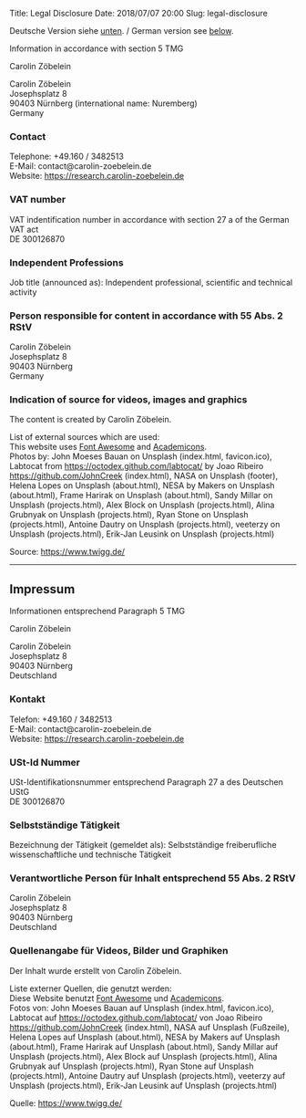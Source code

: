 Title:      	Legal Disclosure
Date:       	2018/07/07 20:00
Slug:           legal-disclosure

<span id="legaldisclosure"></span>
<p> Deutsche Version siehe <a href="/legal-disclosure.html#impressum">unten</a>. / German version see <a href="/legal-disclosure.html#impressum">below</a>.</p>

<p>Information in accordance with section 5 TMG</p> 

<p>Carolin Zöbelein</p>  

<p>Carolin Zöbelein<br />  
Josephsplatz 8<br />  
90403 Nürnberg (international name: Nuremberg)<br />  
Germany</p>  

<h3>Contact</h3>
<p>Telephone: +49.160 / 3482513<br />  
E-Mail: contact@carolin-zoebelein.de<br />  
Website: <a href="https://research.carolin-zoebelein.de">https://research.carolin-zoebelein.de</a></p>

<h3>VAT number</h3>
<p>VAT indentification number in accordance with section 27 a of the German VAT act<br />  
DE 300126870</p>  

<h3>Independent Professions</h3>
<p>Job title (announced as): Independent professional, scientific and technical activity</p>  

<h3>Person responsible for content in accordance with 55 Abs. 2 RStV</h3>
<p>Carolin Zöbelein<br />  
Josephsplatz 8<br />  
90403 Nürnberg<br />  
Germany</p>  

<h3>Indication of source for videos, images and graphics</h3>
<p>The content is created by Carolin Zöbelein.</p>  

<p>List of external sources which are used:<br />
This website uses <a href="https://fontawesome.com/" target="_blank">Font Awesome</a> and <a href="https://jpswalsh.github.io/academicons/" target="_blank">Academicons</a>.<br />
Photos by: John Moeses Bauan on Unsplash (index.html, favicon.ico), Labtocat from <a href="https://octodex.github.com/labtocat/" title="External: Labtocat" target="_blank">https://octodex.github.com/labtocat/</a> by Joao Ribeiro <a href="https://github.com/JohnCreek" title="External: Joao Ribeiro" target="_blank">https://github.com/JohnCreek</a> (index.html), NASA on Unsplash (footer), Helena Lopes on Unsplash (about.html), NESA by Makers on Unsplash (about.html), Frame Harirak on Unsplash (about.html), Sandy Millar on Unsplash (projects.html), Alex Block on Unsplash (projects.html), Alina Grubnyak on Unsplash (projects.html), Ryan Stone on Unsplash (projects.html), Antoine Dautry on Unsplash (projects.html), veeterzy on Unsplash (projects.html), Erik-Jan Leusink on Unsplash (projects.html)
</p>  
<p>Source: <a href="https://www.twigg.de/" target="_blank">https://www.twigg.de/</a></p>

<hr>
<span id="impressum"></span>
<h2>Impressum</h2>
<p>Informationen entsprechend Paragraph 5 TMG</p>

<p>Carolin Zöbelein</p>

<p>Carolin Zöbelein<br />
Josephsplatz 8<br />
90403 Nürnberg<br />
Deutschland</p>

<h3>Kontakt</h3>
<p>Telefon: +49.160 / 3482513<br />  
E-Mail: contact@carolin-zoebelein.de<br />  
Website: <a href="https://research.carolin-zoebelein.de">https://research.carolin-zoebelein.de</a></p>

<h3>USt-Id Nummer</h3>
<p>USt-Identifikationsnummer entsprechend Paragraph 27 a des Deutschen UStG<br />
DE 300126870</p>

<h3>Selbstständige Tätigkeit</h3>
<p>Bezeichnung der Tätigkeit (gemeldet als): Selbstständige freiberufliche wissenschaftliche und technische Tätigkeit</p>

<h3>Verantwortliche Person für Inhalt entsprechend 55 Abs. 2 RStV</h3>
<p>Carolin Zöbelein<br />
Josephsplatz 8<br />
90403 Nürnberg<br />
Deutschland</p>

<h3>Quellenangabe für Videos, Bilder und Graphiken</h3>
<p>Der Inhalt wurde erstellt von Carolin Zöbelein.</p>

<p>Liste externer Quellen, die genutzt werden:<br />
Diese Website benutzt <a href="https://fontawesome.com/" target="_blank">Font Awesome</a> und <a href="https://jpswalsh.github.io/academicons/" target="_blank">
Academicons</a>.<br />
Fotos von: John Moeses Bauan auf Unsplash (index.html, favicon.ico), Labtocat auf <a href="https://octodex.github.com/labtocat/" title="External: Labtocat" target="_blank">https://octodex.github.com/labtocat/</a> von Joao Ribeiro <a href="https://github.com/JohnCreek" title="External: Joao Ribeiro" target="_blank">https://github.com/JohnCreek</a> (index.html), NASA auf Unsplash (Fußzeile), Helena Lopes auf Unsplash (about.html), NESA by Makers auf Unsplash (about.html), Frame Harirak auf Unsplash (about.html), Sandy Millar auf Unsplash (projects.html), Alex Block auf Unsplash (projects.html), Alina Grubnyak auf Unsplash (projects.html), Ryan Stone auf Unsplash (projects.html), Antoine Dautry auf Unsplash (projects.html), veeterzy auf Unsplash (projects.html), Erik-Jan Leusink auf Unsplash (projects.html)
</p>

<p>Quelle: <a href="https://www.twigg.de/" target="_blank">https://www.twigg.de/</a></p>
